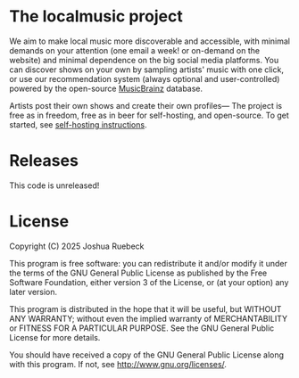 # The localmusic project

We aim to make local music more discoverable and accessible, with minimal
demands on your attention (one email a week! or on-demand on the website) and
minimal dependence on the big social media platforms. You can discover shows on
your own by sampling artists' music with one click, or use our recommendation
system (always optional and user-controlled) powered by the open-source [MusicBrainz](https://musicbrainz.org/)
database.

Artists post their own shows and create their own profiles&mdash; The project is
free as in freedom, free as in beer for self-hosting, and open-source. To get
started, see [self-hosting instructions](/docs/self-hosting.md).


# Releases

This code is unreleased!


# License

Copyright (C) 2025 Joshua Ruebeck

This program is free software: you can redistribute it and/or modify
it under the terms of the GNU General Public License as published by
the Free Software Foundation, either version 3 of the License, or
(at your option) any later version.

This program is distributed in the hope that it will be useful,
but WITHOUT ANY WARRANTY; without even the implied warranty of
MERCHANTABILITY or FITNESS FOR A PARTICULAR PURPOSE.  See the
GNU General Public License for more details.

You should have received a copy of the GNU General Public License
along with this program.  If not, see <http://www.gnu.org/licenses/>.
